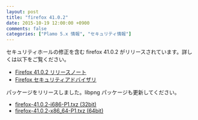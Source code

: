 ```yaml
---
layout: post
title: "firefox 41.0.2"
date: 2015-10-19 12:00:00 +0900
comments: false
categories: ["Plamo 5.x 情報", "セキュリティ情報"]
---
```

セキュリティホールの修正を含む firefox 41.0.2 がリリースされています。詳しくは以下をご覧ください。

* [Firefox 41.0.2 リリースノート](http://www.mozilla.jp/firefox/41.0.2/releasenotes/)
* [Firefox セキュリティアドバイザリ](http://www.mozilla-japan.org/security/known-vulnerabilities/firefox.html)

パッケージをリリースしました。libpng パッケージも更新してください。

* [firefox-41.0.2-i686-P1.txz (32bit)](ftp://plamo.linet.gr.jp/pub/Plamo-5.x/x86/plamo/04_xapps/firefox-41.0.2-i686-P1.txz)
* [firefox-41.0.2-x86_64-P1.txz (64bit)](ftp://plamo.linet.gr.jp/pub/Plamo-5.x/x86_64/plamo/04_xapps/firefox-41.0.2-x86_64-P1.txz)
